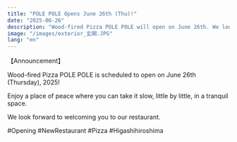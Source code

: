 ```yaml
---
title: "POLE POLE Opens June 26th (Thu)!"
date: "2025-06-26"
description: "Wood-fired Pizza POLE POLE will open on June 26th. We look forward to welcoming you to our restaurant."
image: "/images/exterior_玄関.JPG"
lang: "en"
---
```


【Announcement】

Wood-fired Pizza POLE POLE is scheduled to open on June 26th (Thursday), 2025!

Enjoy a place of peace where you can take it slow, little by little, in a tranquil space.

We look forward to welcoming you to our restaurant.

#Opening #NewRestaurant #Pizza #Higashihiroshima

